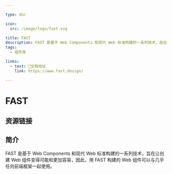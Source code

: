 ```yaml
---

type: doc

icon:
  src: /image/logo/fast.svg

title: FAST
description: FAST 是基于 Web Components 和现代 Web 标准构建的一系列技术，旨在让创建 Web 组件变得可能和更加容易，因此，用 FAST 构建的 Web 组件可以与几乎任何前端框架一起使用。
tags:
  - 组件库

links:
  - text: 📖文档地址
    link: https://www.fast.design/

---
```


<ShowLogo />

# FAST

<ShowTags />

<ShowBreadcrumb />

## 资源链接

<ShowLinks />

## 简介

FAST 是基于 Web Components 和现代 Web 标准构建的一系列技术，旨在让创建 Web 组件变得可能和更加容易，因此，用 FAST 构建的 Web 组件可以与几乎任何前端框架一起使用。
